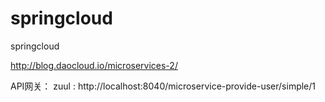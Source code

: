 # springcloud
springcloud


http://blog.daocloud.io/microservices-2/

API网关： zuul : http://localhost:8040/microservice-provide-user/simple/1     
